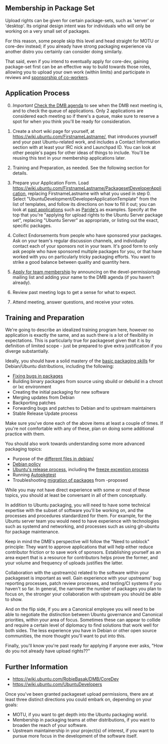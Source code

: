 Membership in Package Set
-------------------------

Upload rights can be given for certain package-sets, such as 'server' or 'desktop'.  Its original design intent was for individuals who will only be working on a very small set of packages.

For this reason, some people skip this level and head straight for MOTU or core-dev instead; if you already have strong packaging experience via another distro you certainly can consider doing similarly.

That said, even if you intend to eventually apply for core-dev, gaining package-set first can be an effective way to build towards those roles, allowing you to upload your own work (within limits) and participate in reviews and [sponsorship of co-workers](Sponsorship.md).


Application Process
-------------------

0.  *Important*  [Check the DMB agenda](https://wiki.ubuntu.com/DeveloperMembershipBoard/Agenda) to see when the DMB next meeting is, and to check the queue of applications.  Only 2 applications are considered each meeting so if there's a queue, make sure to reserve a spot for when you think you'll be ready for consideration.

1.  Create a short wiki page for yourself, at https://wiki.ubuntu.com/FirstnameLastname/, that introduces yourself and your past Ubuntu-related work, and includes a Contact Information section with at least your IRC nick and Launchpad ID.  You can look at other people's pages for other ideas of things to include.  You'll be reusing this text in your membership applications later.

2.  Training and Preparation, as needed.  See the following section for details.

3.  Prepare your Application Form.  Load https://wiki.ubuntu.com/FirstnameLastname/PackagesetDeveloperApplication, replacing FirstnameLastname with what you used in step 0.  Select "UbuntuDevelopment/DeveloperApplicationTemplate" from the list of templates, and follow its directions on how to fill it out; you can look at [past applications](https://wiki.ubuntu.com/Home?action=fullsearch&context=180&value=DeveloperApplication&titlesearch=Titles) such as [Paride's](https://wiki.ubuntu.com/ParideLegovini/UbuntuServerDeveloperApplication) as examples.  Specify at the top that you're "applying for upload rights to the Ubuntu Server package set", replacing "Ubuntu Server" as appropriate, or listing out the exact, specific packages.

4.  Collect Endorsements from people who have sponsored your packages.  Ask on your team's regular discussion channels, and individually contact each of your sponsors not in your team.  It's good form to only ask people who have sponsored multiple packages for you, or that have worked with you on particularly tricky packaging efforts.  You want to strike a good balance between quality and quantity here.

5.  [Apply for team membership](https://wiki.ubuntu.com/DeveloperMembershipBoard/ApplicationProcess) by announcing on the devel-permissions@ mailing list and adding your name to the DMB agenda (if you haven't already).

6.  Review past meeting logs to get a sense for what to expect.

7.  Attend meeting, answer questions, and receive your votes.


Training and Preparation
------------------------

We're going to describe an idealized training program here, however no application is exactly the same, and as such there is a lot of flexibility in expectations.  This is particularly true for packageset given that it is by definition of limited scope - just be prepared to give extra justification if you diverge substantially.

Ideally, you should have a solid mastery of the [basic packaging skills](https://packaging.ubuntu.com/html/) for Debian/Ubuntu distributions, including the following:

  * [Fixing bugs in packages](PackageFixing.md)
  * Building binary packages from source using sbuild or debuild in a chroot or lxc environment
  * Creating the initial packaging for new software
  * Merging updates from Debian
  * Backporting patches
  * Forwarding bugs and patches to Debian and to upstream maintainers
  * Stable Release Update process

Make sure you've done each of the above items at least a couple of times.  If you're not comfortable with any of these, plan on doing some additional practice with them.

You should also work towards understanding some more advanced packaging topics:

  * Purpose of the [different files in debian/](https://packaging.ubuntu.com/html/debian-dir-overview.html)
  * [Debian policy](http://www.debian.org/doc/debian-policy/)
  * [Ubuntu's release process](https://wiki.ubuntu.com/UbuntuDevelopment/ReleaseProcess), including the
    [freeze exception process](https://wiki.ubuntu.com/FreezeExceptionProcess)
  * Running [Autopkgtest](PackageTests.md)
  * Troubleshooting [migration of packages](https://wiki.ubuntu.com/ProposedMigration) from -proposed

While you may not have direct experience with some or most of these topics, you should at least be conversant in all of them conceptually.

In addition to Ubuntu packaging, you will need to have some technical expertise with the subset of software you'll be working on, and the processes and procedures standardized for them.  For example, for the Ubuntu server team you would need to have experience with technologies such as systemd and networking, and processes such as using git-ubuntu for package maintenance.

Keep in mind the DMB's perspective will follow the "Need to unblock" principle:  They want to approve applications that will help either reduce contributor friction or to save work of sponsors.  Establishing yourself as an area expert that is a resource for contributors helps prove the former, and your volume and frequency of uploads justifies the latter.

Collaboration with the upstream(s) related to the software within your packageset is important as well.  Gain experience with your upstreams' bug reporting processes, patch review processes, and testing/CI systems if you haven't so far.  In general, the narrower the number of packages you plan to focus on, the stronger your collaboration with upstream you should be able to show.

And on the flip side, if you are a Canonical employee you will need to be able to negotiate the distinction between Ubuntu governance and Canonical priorities, within your area of focus.  Sometimes these can appear to collide and require a certain level of diplomacy to find solutions that work well for both sides.  The less experience you have in Debian or other open source communities, the more thought you'll want to put into this.

Finally, you'll know you're past ready for applying if anyone ever asks, "How do you not already have upload rights??"


Further Information
-------------------

  * https://wiki.ubuntu.com/RobieBasak/DMB/CoreDev
  * https://wiki.ubuntu.com/UbuntuDevelopers

Once you've been granted packageset upload permissions, there are at least three distinct directions you could embark on, depending on your goals:

  * MOTU, if you want to get depth into the Ubuntu packaging world.
  * Membership in packaging teams at other distributions, if you want to broaden the reach of your software.
  * Upstream maintainership in your project(s) of interest, if you want to pursue more focus in the development of the software itself.

